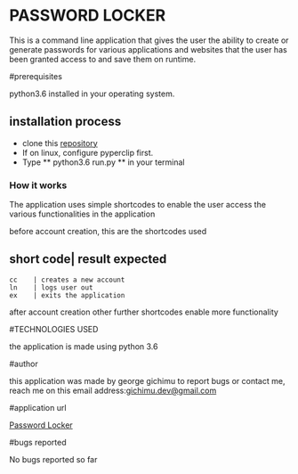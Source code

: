# PASSWORD LOCKER

This is a command line application that gives the user the ability to create or generate passwords for various applications and websites that the user has been granted access to and save them on runtime.

#prerequisites

python3.6 installed in your operating system.

## installation process

* clone this [repository](https://github.com/gichimux/password-locker)
* If on linux, configure pyperclip first.
* Type ** python3.6 run.py ** in your terminal


### How it works

The application uses simple shortcodes to enable the user access the various functionalities in the application

before account creation, this are the shortcodes used 


short code| result expected       
----------------------------------      
    cc    | creates a new account 
    ln    | logs user out         
    ex    | exits the application 

after account creation other further shortcodes enable more functionality

#TECHNOLOGIES USED

the application is made using python 3.6

#author

this application was made by george gichimu
to report bugs or contact me, reach me on this email address:[gichimu.dev@gmail.com](gichimu.dev@gmail.com)

#application url

[Password Locker](https://github.com/gichimux/password-locker)

#bugs reported

No bugs reported so far

